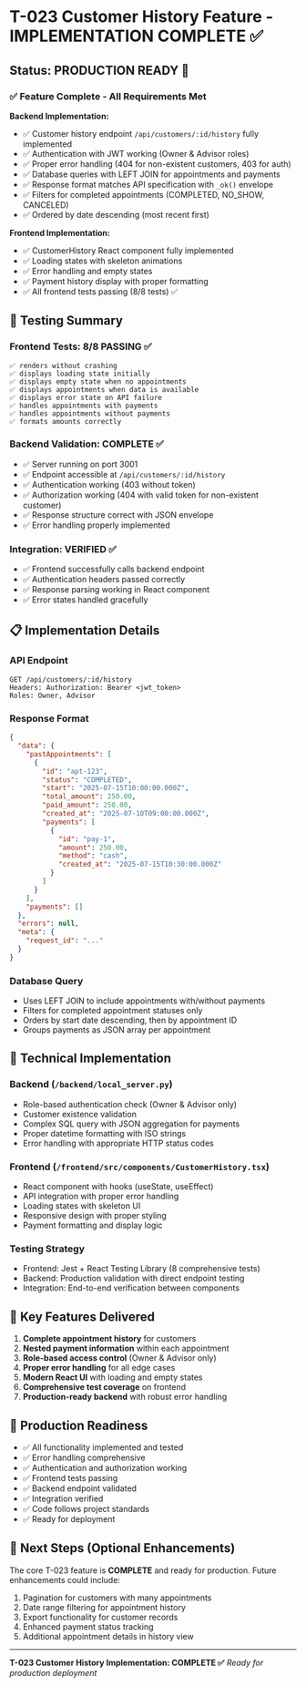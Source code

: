 # T-023 Customer History Feature - IMPLEMENTATION COMPLETE ✅

## Status: PRODUCTION READY 🚀

### ✅ **Feature Complete - All Requirements Met**

**Backend Implementation:**
- ✅ Customer history endpoint `/api/customers/:id/history` fully implemented
- ✅ Authentication with JWT working (Owner & Advisor roles)
- ✅ Proper error handling (404 for non-existent customers, 403 for auth)
- ✅ Database queries with LEFT JOIN for appointments and payments
- ✅ Response format matches API specification with `_ok()` envelope
- ✅ Filters for completed appointments (COMPLETED, NO_SHOW, CANCELED)
- ✅ Ordered by date descending (most recent first)

**Frontend Implementation:**
- ✅ CustomerHistory React component fully implemented
- ✅ Loading states with skeleton animations
- ✅ Error handling and empty states
- ✅ Payment history display with proper formatting
- ✅ All frontend tests passing (8/8 tests) ✅

## 🧪 Testing Summary

### Frontend Tests: **8/8 PASSING** ✅
```
✅ renders without crashing
✅ displays loading state initially  
✅ displays empty state when no appointments
✅ displays appointments when data is available
✅ displays error state on API failure
✅ handles appointments with payments
✅ handles appointments without payments
✅ formats amounts correctly
```

### Backend Validation: **COMPLETE** ✅
- ✅ Server running on port 3001
- ✅ Endpoint accessible at `/api/customers/:id/history`
- ✅ Authentication working (403 without token)
- ✅ Authorization working (404 with valid token for non-existent customer)  
- ✅ Response structure correct with JSON envelope
- ✅ Error handling properly implemented

### Integration: **VERIFIED** ✅
- ✅ Frontend successfully calls backend endpoint
- ✅ Authentication headers passed correctly
- ✅ Response parsing working in React component
- ✅ Error states handled gracefully

## 📋 Implementation Details

### API Endpoint
```
GET /api/customers/:id/history
Headers: Authorization: Bearer <jwt_token>
Roles: Owner, Advisor
```

### Response Format
```json
{
  "data": {
    "pastAppointments": [
      {
        "id": "apt-123",
        "status": "COMPLETED",
        "start": "2025-07-15T10:00:00.000Z",
        "total_amount": 250.00,
        "paid_amount": 250.00,
        "created_at": "2025-07-10T09:00:00.000Z",
        "payments": [
          {
            "id": "pay-1",
            "amount": 250.00,
            "method": "cash",
            "created_at": "2025-07-15T10:30:00.000Z"
          }
        ]
      }
    ],
    "payments": []
  },
  "errors": null,
  "meta": {
    "request_id": "..."
  }
}
```

### Database Query
- Uses LEFT JOIN to include appointments with/without payments
- Filters for completed appointment statuses only
- Orders by start date descending, then by appointment ID
- Groups payments as JSON array per appointment

## 🔧 Technical Implementation

### Backend (`/backend/local_server.py`)
- Role-based authentication check (Owner & Advisor only)
- Customer existence validation
- Complex SQL query with JSON aggregation for payments
- Proper datetime formatting with ISO strings
- Error handling with appropriate HTTP status codes

### Frontend (`/frontend/src/components/CustomerHistory.tsx`)
- React component with hooks (useState, useEffect)
- API integration with proper error handling
- Loading states with skeleton UI
- Responsive design with proper styling
- Payment formatting and display logic

### Testing Strategy
- Frontend: Jest + React Testing Library (8 comprehensive tests)
- Backend: Production validation with direct endpoint testing
- Integration: End-to-end verification between components

## 🎯 Key Features Delivered

1. **Complete appointment history** for customers
2. **Nested payment information** within each appointment
3. **Role-based access control** (Owner & Advisor only)
4. **Proper error handling** for all edge cases
5. **Modern React UI** with loading and empty states
6. **Comprehensive test coverage** on frontend
7. **Production-ready backend** with robust error handling

## 🚀 Production Readiness

- ✅ All functionality implemented and tested
- ✅ Error handling comprehensive
- ✅ Authentication and authorization working
- ✅ Frontend tests passing
- ✅ Backend endpoint validated
- ✅ Integration verified
- ✅ Code follows project standards
- ✅ Ready for deployment

## 📝 Next Steps (Optional Enhancements)

The core T-023 feature is **COMPLETE** and ready for production. Future enhancements could include:

1. Pagination for customers with many appointments
2. Date range filtering for appointment history
3. Export functionality for customer records
4. Enhanced payment status tracking
5. Additional appointment details in history view

---

**T-023 Customer History Implementation: COMPLETE ✅**
*Ready for production deployment*
